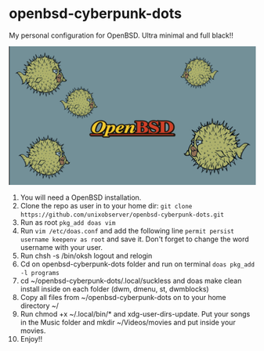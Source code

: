 # openbsd-cyberpunk-dots
My personal configuration for OpenBSD. Ultra minimal and full black!!

![openbsd](bsd.jpg)

1. You will need a OpenBSD installation.
2. Clone the repo as user in to your home dir: `git clone https://github.com/unixobserver/openbsd-cyberpunk-dots.git` 
3. Run as root `pkg_add doas vim`
4. Run `vim /etc/doas.conf` and add the following line `permit persist username keepenv as root` and save it. Don't forget to change the word username with your user.
5. Run chsh -s /bin/oksh logout and relogin
6. Cd on openbsd-cyberpunk-dots folder and run on terminal `doas pkg_add -l programs`
7. cd ~/openbsd-cyberpunk-dots/.local/suckless and doas make clean install inside on each folder (dwm, dmenu, st, dwmblocks)
8. Copy all files from ~/openbsd-cyberpunk-dots on to your home directory ~/
9. Run chmod +x ~/.local/bin/* and xdg-user-dirs-update. Put your songs in the Music folder and mkdir ~/Videos/movies and put inside your movies.
10. Enjoy!!



